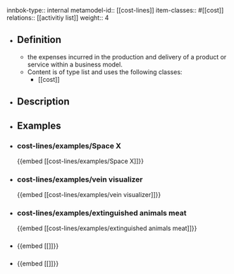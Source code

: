 innbok-type:: internal
metamodel-id:: [[cost-lines]]
item-classes:: #[[cost]]
relations:: [[activitiy list]]
weight:: 4

- ## Definition
  - the expenses incurred in the production and delivery of a product or service within a business model.
  - Content is of type list and uses the following classes:
    - [[cost]]
- ## Description
- ## Examples
- ### cost-lines/examples/Space X
  {{embed [[cost-lines/examples/Space X]]}}
- ### cost-lines/examples/vein visualizer
  {{embed [[cost-lines/examples/vein visualizer]]}}
- ### cost-lines/examples/extinguished animals meat
  {{embed [[cost-lines/examples/extinguished animals meat]]}}
- ### 
  {{embed [[]]}}
- ### 
  {{embed [[]]}}



